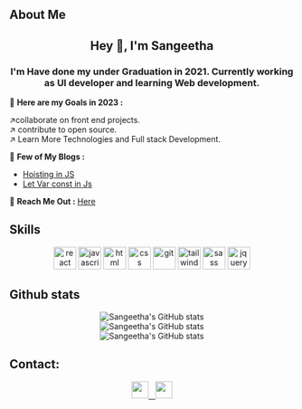 <!-- about section -->
## __About Me__

<h2 align="center">Hey 👋,  <b>I'm Sangeetha</b></h2>
<h3 align="center">I'm Have done my under Graduation in 2021. Currently working as UI developer and  learning Web development.
</h3>

<div align="left">

 📌 __Here are my Goals in 2023 :__ <br>

↗️collaborate on front end projects.<br>
↗️ contribute to open source.<br>
↗️ Learn More Technologies and  Full stack Development.<br>

📌 __Few of My Blogs :__
+ [Hoisting in JS](https://doawesome.hashnode.dev/hoisting-in-javascript)
+ [Let Var const in Js](https://doawesome.hashnode.dev/all-about-lets-const-and-var-in-js)
    
📌  __Reach Me Out :__ [Here](#contact)
    
</div>

<!-- skills section -->
## __Skills__
<div align="center">
<img width="40"  src="https://cdn.jsdelivr.net/gh/devicons/devicon/icons/react/react-original.svg" alt="react"/>
<img  width="40"  src="https://cdn.jsdelivr.net/gh/devicons/devicon/icons/javascript/javascript-original.svg" alt="javascript"/>
<img width="40"  src="https://cdn.jsdelivr.net/gh/devicons/devicon/icons/html5/html5-original.svg" alt="html"/>
<img width="40"  src="https://cdn.jsdelivr.net/gh/devicons/devicon/icons/css3/css3-original.svg" alt="css" />
<img width="40"  src="https://cdn.jsdelivr.net/gh/devicons/devicon/icons/git/git-original.svg" alt="git" />
<img width="40"  src="https://cdn.jsdelivr.net/gh/devicons/devicon/icons/tailwindcss/tailwindcss-plain.svg" alt="tailwindcss"/>
<img width="40"  src="https://cdn.jsdelivr.net/gh/devicons/devicon/icons/sass/sass-original.svg" alt="sass"/>
<img width="40" src="https://cdn.jsdelivr.net/gh/devicons/devicon/icons/jquery/jquery-original.svg"  alt="jquery" />
</div>                                                          

<!-- stats section -->
## __Github stats__

<div align="center">

![Sangeetha's GitHub stats](https://github-readme-stats.vercel.app/api?username=sangeetha-13-99&count_private=true&theme=swift&show_icons=true&layout=compact&card_width=500)<br>
![Sangeetha's GitHub stats](https://github-readme-stats.vercel.app/api/top-langs?username=sangeetha-13-99&layout=compact&card_width=500&count_private=true&theme=swift&show_icons=true&)<br>
![Sangeetha's GitHub stats](https://github-readme-stats.vercel.app/api/wakatime?username=sangeetha&layout=compact&card_width=500&count_private=true&theme=swift&show_icons=true&last_30_days)

</div>

<!-- contact section -->
## __Contact__:
<a href="#social-links" align="center">
    <div>
        <img width=30 src="https://cdn.jsdelivr.net/gh/devicons/devicon/icons/linkedin/linkedin-original.svg" />
        &nbsp;
        <img width=30 src="https://cdn.jsdelivr.net/gh/devicons/devicon/icons/twitter/twitter-original.svg" />
    </div>
</a>    

